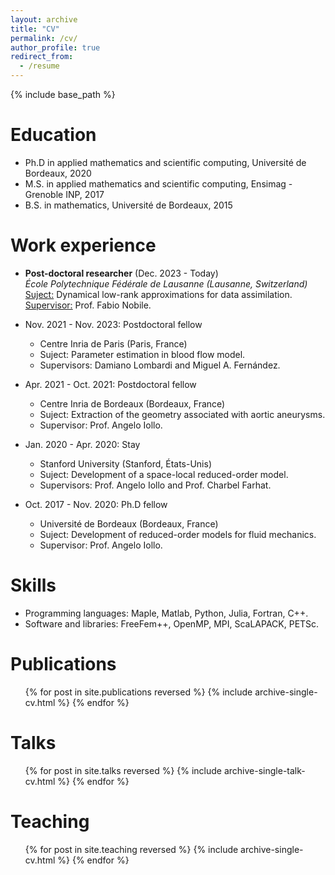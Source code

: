 ```yaml
---
layout: archive
title: "CV"
permalink: /cv/
author_profile: true
redirect_from:
  - /resume
---
```


{% include base_path %}

Education
======
* Ph.D in applied mathematics and scientific computing, Université de Bordeaux, 2020
* M.S. in applied mathematics and scientific computing, Ensimag - Grenoble INP, 2017
* B.S. in mathematics, Université de Bordeaux, 2015

Work experience
======
* <b>Post-doctoral researcher</b> (Dec. 2023 - Today)<br />
  <i>École Polytechnique Fédérale de Lausanne (Lausanne, Switzerland)</i><br />
  <u>Suject:</u> Dynamical low-rank approximations for data assimilation.<br />
  <u>Supervisor:</u> Prof. Fabio Nobile.<br />

* Nov. 2021 - Nov. 2023: Postdoctoral fellow
  * Centre Inria de Paris (Paris, France)
  * Suject: Parameter estimation in blood flow model.
  * Supervisors: Damiano Lombardi and Miguel A. Fernández.

* Apr. 2021 - Oct. 2021: Postdoctoral fellow
  * Centre Inria de Bordeaux (Bordeaux, France)
  * Suject: Extraction of the geometry associated with aortic aneurysms.
  * Supervisor: Prof. Angelo Iollo.

* Jan. 2020 - Apr. 2020: Stay
  * Stanford University (Stanford, États-Unis)
  * Suject: Development of a space-local reduced-order model.
  * Supervisors: Prof. Angelo Iollo and Prof. Charbel Farhat.

* Oct. 2017 - Nov. 2020: Ph.D fellow
  * Université de Bordeaux (Bordeaux, France)
  * Suject: Development of reduced-order models for fluid mechanics.
  * Supervisor: Prof. Angelo Iollo.
  
Skills
======
* Programming languages: Maple, Matlab, Python, Julia, Fortran, C++.
* Software and libraries: FreeFem++, OpenMP, MPI, ScaLAPACK, PETSc.

Publications
======
  <ul>{% for post in site.publications reversed %}
    {% include archive-single-cv.html %}
  {% endfor %}</ul>
  
Talks
======
  <ul>{% for post in site.talks reversed %}
    {% include archive-single-talk-cv.html  %}
  {% endfor %}</ul>
  
Teaching
======
  <ul>{% for post in site.teaching reversed %}
    {% include archive-single-cv.html %}
  {% endfor %}</ul>

